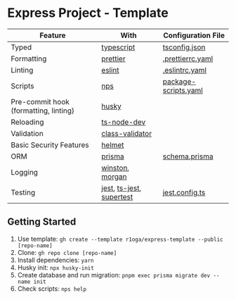 # Express Project - Template

| Feature                               | With                                                                                                                                | Configuration File                             |
|---------------------------------------|-------------------------------------------------------------------------------------------------------------------------------------|------------------------------------------------|
| Typed                                 | [typescript](https://www.typescriptlang.org/)                                                                                       | [tsconfig.json](./tsconfig.json)               |
| Formatting                            | [prettier](https://prettier.io/)                                                                                                    | [.prettierrc.yaml](./.prettierrc.yaml)         |
| Linting                               | [eslint](https://eslint.org/)                                                                                                       | [.eslintrc.yaml](./.eslintrc.yaml)             |
| Scripts                               | [nps](https://github.com/sezna/nps)                                                                                                 | [package-scripts.yaml](./package-scripts.yaml) |
| Pre-commit hook (formatting, linting) | [husky](https://typicode.github.io/husky/#/)                                                                                        |                                                |
| Reloading                             | [ts-node-dev](https://github.com/wclr/ts-node-dev)                                                                                  |                                                |
| Validation                            | [class-validator](https://github.com/typestack/class-validator)                                                                     |                                                |
| Basic Security Features               | [helmet](https://helmetjs.github.io/)                                                                                               |                                                |
| ORM                                   | [prisma](https://www.prisma.io/)                                                                                                    | [schema.prisma](./prisma/schema.prisma)        |
| Logging                               | [winston](https://github.com/winstonjs/winston), [morgan](https://github.com/expressjs/morgan)                                      |                                                |
| Testing                               | [jest](https://jestjs.io/), [ts-jest](https://kulshekhar.github.io/ts-jest/), [supertest](https://github.com/visionmedia/supertest) | [jest.config.ts](./jest.config.ts)             |

## Getting Started
1. Use template: `gh create --template r1oga/express-template --public [repo-name]`
2. Clone: `gh repo clone [repo-name]`
3. Install dependencies: `yarn`
4. Husky init: `npx husky-init`
5. Create database and run migration: `pnpm exec prisma migrate dev --name init`
6. Check scripts: `nps help`
